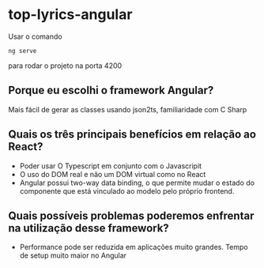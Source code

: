 # top-lyrics-angular

Usar o comando 

`ng serve`

para rodar o projeto na porta 4200

## Porque eu escolhi o framework ​Angular?

Mais fácil de gerar as classes usando json2ts, familiaridade com C Sharp 

## Quais os ​três​ principais benefícios em relação ao React?

- Poder usar O Typescript em conjunto com o Javascripit
- O uso do DOM real e não um DOM virtual como no React
- Angular possui two-way data binding, o que permite mudar o estado do componente que está vinculado ao modelo pelo próprio frontend.

## Quais possíveis problemas poderemos enfrentar na utilização desse framework?

- Performance pode ser reduzida em aplicações muito grandes. Tempo de setup muito maior no Angular
